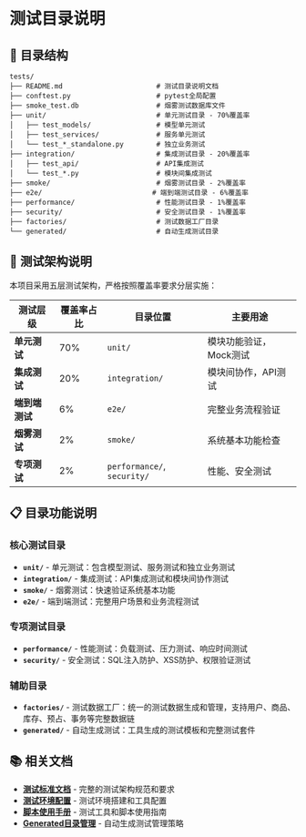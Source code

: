 # 测试目录说明

## 📁 目录结构

```
tests/
├── README.md                       # 测试目录说明文档
├── conftest.py                     # pytest全局配置
├── smoke_test.db                   # 烟雾测试数据库文件
├── unit/                           # 单元测试目录 - 70%覆盖率
│   ├── test_models/                # 模型单元测试
│   ├── test_services/              # 服务单元测试
│   └── test_*_standalone.py        # 独立业务测试
├── integration/                    # 集成测试目录 - 20%覆盖率
│   ├── test_api/                   # API集成测试
│   └── test_*.py                   # 模块间集成测试
├── smoke/                          # 烟雾测试目录 - 2%覆盖率
├── e2e/                           # 端到端测试目录 - 6%覆盖率
├── performance/                    # 性能测试目录 - 1%覆盖率
├── security/                       # 安全测试目录 - 1%覆盖率
├── factories/                      # 测试数据工厂目录
└── generated/                      # 自动生成测试目录
```

## 🎯 测试架构说明

本项目采用五层测试架构，严格按照覆盖率要求分层实施：

| 测试层级 | 覆盖率占比 | 目录位置 | 主要用途 |
|----------|------------|----------|----------|
| **单元测试** | 70% | `unit/` | 模块功能验证，Mock测试 |
| **集成测试** | 20% | `integration/` | 模块间协作，API测试 |
| **端到端测试** | 6% | `e2e/` | 完整业务流程验证 |
| **烟雾测试** | 2% | `smoke/` | 系统基本功能检查 |
| **专项测试** | 2% | `performance/`, `security/` | 性能、安全测试 |

## 📋 目录功能说明

### 核心测试目录
- **`unit/`** - 单元测试：包含模型测试、服务测试和独立业务测试
- **`integration/`** - 集成测试：API集成测试和模块间协作测试
- **`smoke/`** - 烟雾测试：快速验证系统基本功能
- **`e2e/`** - 端到端测试：完整用户场景和业务流程测试

### 专项测试目录
- **`performance/`** - 性能测试：负载测试、压力测试、响应时间测试
- **`security/`** - 安全测试：SQL注入防护、XSS防护、权限验证测试

### 辅助目录
- **`factories/`** - 测试数据工厂：统一的测试数据生成和管理，支持用户、商品、库存、预占、事务等完整数据链
- **`generated/`** - 自动生成测试：工具生成的测试模板和完整测试套件

## 📚 相关文档

- **[测试标准文档](../docs/standards/testing-standards.md)** - 完整的测试架构规范和要求
- **[测试环境配置](../docs/development/testing-setup.md)** - 测试环境搭建和工具配置
- **[脚本使用手册](../docs/development/scripts-usage-manual.md)** - 测试工具和脚本使用指南
- **[Generated目录管理](../docs/development/generated-tests-management.md)** - 自动生成测试管理策略
